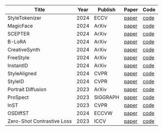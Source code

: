 
| Title                      | Year | Publish  | Paper                                         | Code                                                    |
| -------------------------- | ---- | -------- | --------------------------------------------- | ------------------------------------------------------- |
| StyleTokenizer             | 2024 | ECCV     | [paper](https://arxiv.org/pdf/2409.02543)     | [code](https://github.com/alipay/style-tokenizer)       |
| MagicFace                  | 2024 | ArXiv    | [paper](https://arxiv.org/pdf/2408.07433)     | [code](https://github.com/CodeGoat24/MagicFace)         |
| SCEPTER                    | 2024 | ArXiv    | [paper](https://arxiv.org/pdf/2404.12154)     | [code](https://github.com/modelscope/scepter)           |
| B-LoRA                     | 2024 | ArXiv    | [paper](https://arxiv.org/pdf/2403.14572)     | [code](https://github.com/yardenfren1996/B-LoRA)        |
| CreativeSynth              | 2024 | ArXiv    | [paper](https://arxiv.org/pdf/2401.14066)     | [code](https://github.com/haha-lisa/CreativeSynth)      |
| FreeStyle                  | 2024 | ArXiv    | [paper](https://arxiv.org/pdf/2401.15636)     | [code](https://github.com/FreeStyleFreeLunch/FreeStyle) |
| InstantID                  | 2024 | ArXiv    | [paper](https://arxiv.org/pdf/2401.07519)     | [code](https://github.com/InstantID/InstantID)          |
| StyleAligned               | 2024 | CVPR     | [paper](https://arxiv.org/pdf/2312.02133)     | [code](https://github.com/google/style-aligned)         |
| StyleID                    | 2024 | CVPR     | [paper](https://arxiv.org/pdf/2312.09008)     | [code](https://github.com/jiwoogit/StyleID)             |
| Portrait Diffusion         | 2023 | ArXiv    | [paper](https://arxiv.org/pdf/2312.02212)     | [code](https://github.com/liujin112/PortraitDiffusion)  |
| ProSpect                   | 2023 | SIGGRAPH | [paper](https://arxiv.org/pdf/2305.16225)     | [code](https://github.com/zyxElsa/ProSpect)             |
| InST                       | 2023 | CVPR     | [paper](https://arxiv.org/pdf/2211.13203)     | [code](https://github.com/zyxElsa/InST)                 |
| OSDiffST                   | 2024 | ECCVW    | [paper](https://arxiv.org/abs/2411.10130)     | [code](https://github.com/YushenZuo/OSDiffST)           |
| Zero-Shot Contrastive Loss | 2023 | ICCV     | [paper](https://arxiv.org/pdf/2303.08622.pdf) | [code](https://github.com/YSerin/ZeCon)                 |
